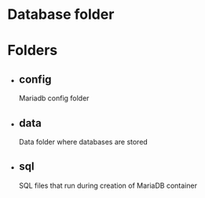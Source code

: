 # Database folder

# Folders
- ## config
  Mariadb config folder 
- ## data
  Data folder where databases are stored
- ## sql 
  SQL files that run during creation of MariaDB container